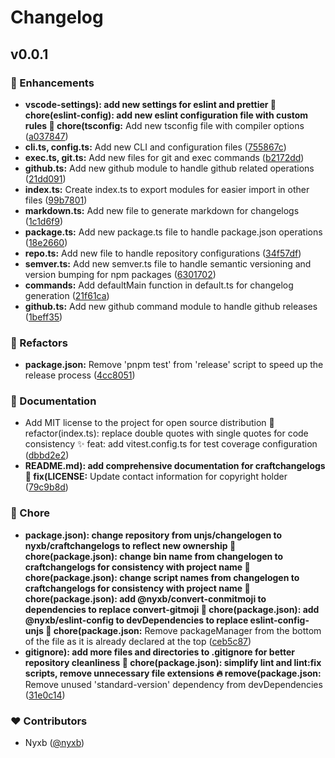 # Changelog


## v0.0.1


### 🚀 Enhancements

- **vscode-settings): add new settings for eslint and prettier 🔧 chore(eslint-config): add new eslint configuration file with custom rules 🔧 chore(tsconfig:** Add new tsconfig file with compiler options ([a037847](https://github.com/nyxb/craftchangelogs/commit/a037847))
- **cli.ts, config.ts:** Add new CLI and configuration files ([755867c](https://github.com/nyxb/craftchangelogs/commit/755867c))
- **exec.ts, git.ts:** Add new files for git and exec commands ([b2172dd](https://github.com/nyxb/craftchangelogs/commit/b2172dd))
- **github.ts:** Add new github module to handle github related operations ([21dd091](https://github.com/nyxb/craftchangelogs/commit/21dd091))
- **index.ts:** Create index.ts to export modules for easier import in other files ([99b7801](https://github.com/nyxb/craftchangelogs/commit/99b7801))
- **markdown.ts:** Add new file to generate markdown for changelogs ([1c1d6f9](https://github.com/nyxb/craftchangelogs/commit/1c1d6f9))
- **package.ts:** Add new package.ts file to handle package.json operations ([18e2660](https://github.com/nyxb/craftchangelogs/commit/18e2660))
- **repo.ts:** Add new file to handle repository configurations ([34f57df](https://github.com/nyxb/craftchangelogs/commit/34f57df))
- **semver.ts:** Add new semver.ts file to handle semantic versioning and version bumping for npm packages ([6301702](https://github.com/nyxb/craftchangelogs/commit/6301702))
- **commands:** Add defaultMain function in default.ts for changelog generation ([21f61ca](https://github.com/nyxb/craftchangelogs/commit/21f61ca))
- **github.ts:** Add new github command module to handle github releases ([1beff35](https://github.com/nyxb/craftchangelogs/commit/1beff35))

### 💅 Refactors

- **package.json:** Remove 'pnpm test' from 'release' script to speed up the release process ([4cc8051](https://github.com/nyxb/craftchangelogs/commit/4cc8051))

### 📖 Documentation

- Add MIT license to the project for open source distribution 🔧 refactor(index.ts): replace double quotes with single quotes for code consistency ✨ feat: add vitest.config.ts for test coverage configuration ([dbbd2e2](https://github.com/nyxb/craftchangelogs/commit/dbbd2e2))
- **README.md): add comprehensive documentation for craftchangelogs 🔧 fix(LICENSE:** Update contact information for copyright holder ([79c9b8d](https://github.com/nyxb/craftchangelogs/commit/79c9b8d))

### 🧹 Chore

- **package.json): change repository from unjs/changelogen to nyxb/craftchangelogs to reflect new ownership 🔧 chore(package.json): change bin name from changelogen to craftchangelogs for consistency with project name 🔧 chore(package.json): change script names from changelogen to craftchangelogs for consistency with project name 🔧 chore(package.json): add @nyxb/convert-conmitmoji to dependencies to replace convert-gitmoji 🔧 chore(package.json): add @nyxb/eslint-config to devDependencies to replace eslint-config-unjs 🔧 chore(package.json:** Remove packageManager from the bottom of the file as it is already declared at the top ([ceb5c87](https://github.com/nyxb/craftchangelogs/commit/ceb5c87))
- **gitignore): add more files and directories to .gitignore for better repository cleanliness 🔧 chore(package.json): simplify lint and lint:fix scripts, remove unnecessary file extensions 🔥 remove(package.json:** Remove unused 'standard-version' dependency from devDependencies ([31e0c14](https://github.com/nyxb/craftchangelogs/commit/31e0c14))

### ❤️ Contributors

- Nyxb ([@nyxb](http://github.com/nyxb))


